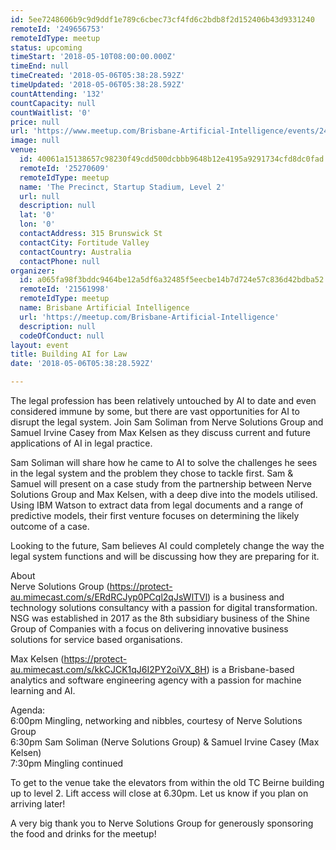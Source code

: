 ```yaml
---
id: 5ee7248606b9c9d9ddf1e789c6cbec73cf4fd6c2bdb8f2d152406b43d9331240
remoteId: '249656753'
remoteIdType: meetup
status: upcoming
timeStart: '2018-05-10T08:00:00.000Z'
timeEnd: null
timeCreated: '2018-05-06T05:38:28.592Z'
timeUpdated: '2018-05-06T05:38:28.592Z'
countAttending: '132'
countCapacity: null
countWaitlist: '0'
price: null
url: 'https://www.meetup.com/Brisbane-Artificial-Intelligence/events/249656753/'
image: null
venue:
  id: 40061a15138657c98230f49cdd500dcbbb9648b12e4195a9291734cfd8dc0fad
  remoteId: '25270609'
  remoteIdType: meetup
  name: 'The Precinct, Startup Stadium, Level 2'
  url: null
  description: null
  lat: '0'
  lon: '0'
  contactAddress: 315 Brunswick St
  contactCity: Fortitude Valley
  contactCountry: Australia
  contactPhone: null
organizer:
  id: a065fa98f3bddc9464be12a5df6a32485f5eecbe14b7d724e57c836d42bdba52
  remoteId: '21561998'
  remoteIdType: meetup
  name: Brisbane Artificial Intelligence
  url: 'https://meetup.com/Brisbane-Artificial-Intelligence'
  description: null
  codeOfConduct: null
layout: event
title: Building AI for Law
date: '2018-05-06T05:38:28.592Z'

---
```

<p>The legal profession has been relatively untouched by AI to date and even considered immune by some, but there are vast opportunities for AI to disrupt the legal system. Join Sam Soliman from Nerve Solutions Group and Samuel Irvine Casey from Max Kelsen as they discuss current and future applications of AI in legal practice.</p> <p>Sam Soliman will share how he came to AI to solve the challenges he sees in the legal system and the problem they chose to tackle first. Sam &amp; Samuel will present on a case study from the partnership between Nerve Solutions Group and Max Kelsen, with a deep dive into the models utilised. Using IBM Watson to extract data from legal documents and a range of predictive models, their first venture focuses on determining the likely outcome of a case.</p> <p>Looking to the future, Sam believes AI could completely change the way the legal system functions and will be discussing how they are preparing for it.</p> <p>About<br/>Nerve Solutions Group (<a href="https://protect-au.mimecast.com/s/ERdRCJyp0PCql2qJsWlTVl" class="linkified">https://protect-au.mimecast.com/s/ERdRCJyp0PCql2qJsWlTVl</a>) is a business and technology solutions consultancy with a passion for digital transformation. NSG was established in 2017 as the 8th subsidiary business of the Shine Group of Companies with a focus on delivering innovative business solutions for service based organisations.</p> <p>Max Kelsen (<a href="https://protect-au.mimecast.com/s/kkCJCK1qJ6I2PY2oiVX_8H" class="linkified">https://protect-au.mimecast.com/s/kkCJCK1qJ6I2PY2oiVX_8H</a>) is a Brisbane-based analytics and software engineering agency with a passion for machine learning and AI.</p> <p>Agenda:<br/>6:00pm Mingling, networking and nibbles, courtesy of Nerve Solutions Group<br/>6:30pm Sam Soliman (Nerve Solutions Group) &amp; Samuel Irvine Casey (Max Kelsen)<br/>7:30pm Mingling continued</p> <p>To get to the venue take the elevators from within the old TC Beirne building up to level 2. Lift access will close at 6.30pm. Let us know if you plan on arriving later!</p> <p>A very big thank you to Nerve Solutions Group for generously sponsoring the food and drinks for the meetup!</p>
